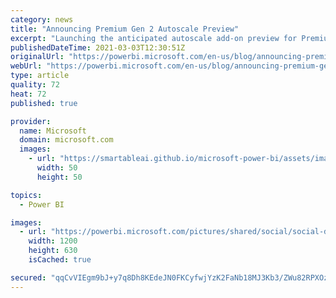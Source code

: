 ```yaml
---
category: news
title: "Announcing Premium Gen 2 Autoscale Preview"
excerpt: "Launching the anticipated autoscale add-on preview for Premium gen2 capacity"
publishedDateTime: 2021-03-03T12:30:51Z
originalUrl: "https://powerbi.microsoft.com/en-us/blog/announcing-premium-gen-2-autoscale-preview/"
webUrl: "https://powerbi.microsoft.com/en-us/blog/announcing-premium-gen-2-autoscale-preview/"
type: article
quality: 72
heat: 72
published: true

provider:
  name: Microsoft
  domain: microsoft.com
  images:
    - url: "https://smartableai.github.io/microsoft-power-bi/assets/images/organizations/microsoft.com-50x50.jpg"
      width: 50
      height: 50

topics:
  - Power BI

images:
  - url: "https://powerbi.microsoft.com/pictures/shared/social/social-default-image.png"
    width: 1200
    height: 630
    isCached: true

secured: "qqCvVIEgm9bJ+y7q8Dh8KEdeJN0FKCyfwjYzK2FaNb18MJ3Kb3/ZWu82RPXOzkL7JS0UKsw9+pSXsyQh0fm/YvHDLrWkXCIqiaA0hKc1YvORloz67dKJPSSQqriIviq1D7o/4CQXMeoMP7GkNtORkROh+GCh9JhUuVaYSl+CxcJZ63o9Ph9vLpgjU1RbNTGHu0oYbJMZX+1raSD4LVXef+mKWNjfp5Ft7BksJuRa+uwyAT9+YBPzyxwNG4LI38GdrbNPNbarp0O7IbMOdTCBZEdmdkuHLO4KShiXgSUOHKCIOFD7iNfsxULbxjEXhssLmtWBKbKuho3x6I4EB5kIm6Wk2Nazq3rJLC7uNKhAM9s=;8tklphQL/4H9HOHcbpMNIw=="
---
```


